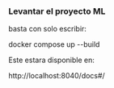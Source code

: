 ### Levantar el proyecto ML

basta con solo escribir:

docker compose up --build


Este estara disponible en:

http://localhost:8040/docs#/
